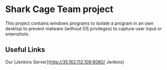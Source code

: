 # Shark Cage Team project
This project contains windows programs to isolate a program in an own desktop to prevent malware (without OS privileges) to capture user input or sreenshots.

## Useful Links
Our [Jenkins Server](http://35.162.112.109:8080/ Jenkins)
